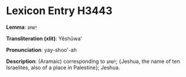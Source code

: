 # Lexicon Entry H3443

**Lemma**: יֵשׁוּעַ

**Transliteration (xlit)**: Yêshûwaʻ

**Pronunciation**: yay-shoo'-ah

**Description**:
(Aramaic) corresponding to יֵשׁוּעַ; {Jeshua, the name of ten Israelites, also of a place in Palestine}; Jeshua.
